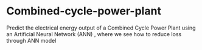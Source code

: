 # Combined-cycle-power-plant
Predict the electrical energy output of a Combined Cycle Power Plant using an Artificial Neural Network (ANN) , where we see how to reduce loss through ANN model 
